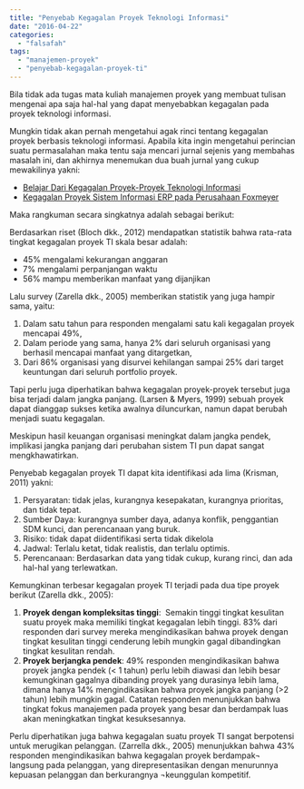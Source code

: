 ```yaml
---
title: "Penyebab Kegagalan Proyek Teknologi Informasi"
date: "2016-04-22"
categories: 
  - "falsafah"
tags: 
  - "manajemen-proyek"
  - "penyebab-kegagalan-proyek-ti"
---
```


Bila tidak ada tugas mata kuliah manajemen proyek yang membuat tulisan mengenai apa saja hal-hal yang dapat menyebabkan kegagalan pada proyek teknologi informasi.

Mungkin tidak akan pernah mengetahui agak rinci tentang kegagalan proyek berbasis teknologi informasi. Apabila kita ingin mengetahui perincian suatu permasalahan maka tentu saja mencari jurnal sejenis yang membahas masalah ini, dan akhirnya menemukan dua buah jurnal yang cukup mewakilinya yakni:

- [Belajar Dari Kegagalan Proyek-Proyek Teknologi Informasi](http://jurnal.upnyk.ac.id/index.php/semnasif/article/view/1018)
- [Kegagalan Proyek Sistem Informasi ERP pada Perusahaan Foxmeyer](https://www.academia.edu/8521984/KEGAGALAN_PROYEK_SISTEM_INFORMASI_ERP_PADA_PERUSAHAAN_FOXMEYER)

Maka rangkuman secara singkatnya adalah sebagai berikut:

Berdasarkan riset (Bloch dkk., 2012) mendapatkan statistik bahwa rata-rata tingkat kegagalan proyek TI skala besar adalah:

- 45% mengalami kekurangan anggaran
- 7% mengalami perpanjangan waktu
- 56% mampu memberikan manfaat yang dijanjikan

Lalu survey (Zarella dkk., 2005) memberikan statistik yang juga hampir sama, yaitu:

1. Dalam satu tahun para responden mengalami satu kali kegagalan proyek mencapai 49%,
2. Dalam periode yang sama, hanya 2% dari seluruh organisasi yang berhasil mencapai manfaat yang ditargetkan,
3. Dari 86% organisasi yang disurvei kehilangan sampai 25% dari target keuntungan dari seluruh portfolio proyek.

Tapi perlu juga diperhatikan bahwa kegagalan proyek-proyek tersebut juga bisa terjadi dalam jangka panjang. (Larsen & Myers, 1999) sebuah proyek dapat dianggap sukses ketika awalnya diluncurkan, namun dapat berubah menjadi suatu kegagalan.

Meskipun hasil keuangan organisasi meningkat dalam jangka pendek, implikasi jangka panjang dari perubahan sistem TI pun dapat sangat mengkhawatirkan.

Penyebab kegagalan proyek TI dapat kita identifikasi ada lima (Krisman, 2011) yakni:

1. Persyaratan: tidak jelas, kurangnya kesepakatan, kurangnya prioritas, dan tidak tepat.
2. Sumber Daya: kurangnya sumber daya, adanya konflik, penggantian SDM kunci, dan perencanaan yang buruk.
3. Risiko: tidak dapat diidentifikasi serta tidak dikelola
4. Jadwal: Terlalu ketat, tidak realistis, dan terlalu optimis.
5. Perencanaan: Berdasarkan data yang tidak cukup, kurang rinci, dan ada hal-hal yang terlewatkan.

Kemungkinan terbesar kegagalan proyek TI terjadi pada dua tipe proyek berikut (Zarella dkk., 2005):

1. **Proyek dengan kompleksitas tinggi**:  Semakin tinggi tingkat kesulitan suatu proyek maka memiliki tingkat kegagalan lebih tinggi. 83% dari responden dari survey mereka mengindikasikan bahwa proyek dengan tingkat kesulitan tinggi cenderung lebih mungkin gagal dibandingkan tingkat kesulitan rendah.
2. **Proyek berjangka pendek**: 49% responden mengindikasikan bahwa proyek jangka pendek (< 1 tahun) perlu lebih diawasi dan lebih besar kemungkinan gagalnya dibanding proyek yang durasinya lebih lama, dimana hanya 14% mengindikasikan bahwa proyek jangka panjang (>2 tahun) lebih mungkin gagal. Catatan responden menunjukkan bahwa tingkat fokus manajemen pada proyek yang besar dan berdampak luas akan meningkatkan tingkat kesuksesannya.

Perlu diperhatikan juga bahwa kegagalan suatu proyek TI sangat berpotensi untuk merugikan pelanggan. (Zarrella dkk., 2005) menunjukkan bahwa 43% responden mengindikasikan bahwa kegagalan proyek berdampak¬ langsung pada pelanggan, yang direpresentasikan dengan menurunnya kepuasan pelanggan dan berkurangnya ¬keunggulan kompetitif.